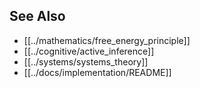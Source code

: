 ## See Also
- [[../mathematics/free_energy_principle]]
- [[../cognitive/active_inference]]
- [[../systems/systems_theory]]
- [[../docs/implementation/README]] 